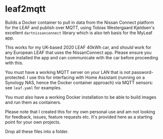 # leaf2mqtt
Builds a Docker container to pull in data from the Nissan Connect platform for the LEAF and publish over MQTT, using Tobias Westergaard Kjeldsen's excellent `dartnissanconnect` library which is also teh basis for the MyLeaf app.

This works for my UK-based 2020 LEAF 40kWh car, and *should* work for any European LEAF that uses the NissanConnect app. Please ensure you have installed the app and can communicate with the car before proceeding with this.

You must have a working MQTT server on your LAN that is not password-protected. I use this for interfacing with Home Assistant (running on a Synology NAS, hence the Docker container approach) via MQTT sensors: see `leaf.yaml` for examples.

You must also have a working Docker installation to be able to build images and run them as containers.

Please note that I created this for my own personal use and am not looking for feedback, issues, feature requests etc. It's provided here as a starting point for your own projects.

Drop all these files into a folder.  

